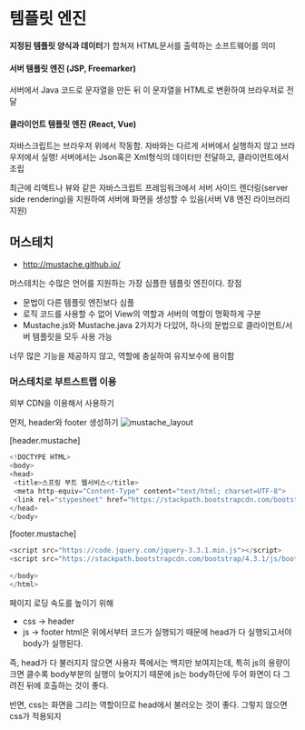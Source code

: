 
# 템플릿 엔진

**지정된 템플릿 양식과 데이터**가 합쳐져 HTML문서를 출력하는 소프트웨어를 의미

#### 서버 템플릿 엔진 (JSP, Freemarker)
서버에서 Java 코드로 문자열을 만든 뒤 이 문자열을 HTML로 변환하여 브라우저로 전달

#### 클라이언트 템플릿 엔진 (React, Vue)
자바스크립트는 브라우저 위에서 작동함.
자바와는 다르게 서버에서 실행하지 않고 브라우저에서 실행!
서버에서는 Json혹은 Xml형식의 데이터만 전달하고, 클라이언트에서 조립

최근에 리액트나 뷰와 같은 자바스크립트 프레임워크에서 서버 사이드 렌더링(server side rendering)을 지원하여 서버에 화면을 생성할 수 있음(서버 V8 엔진 라이브러리 지원)

## 머스테치
* http://mustache.github.io/

머스테치는 수많은 언어를 지원하는 가장 심플한 템플릿 엔진이다.
장점
* 문법이 다른 템플릿 엔진보다 심플
* 로직 코드를 사용할 수 없어 View의 역할과 서버의 역할이 명확하게 구분
* Mustache.js와 Mustache.java 2가지가 다있어, 하나의 문법으로 클라이언트/서버 템플릿을 모두 사용 가능

너무 많은 기능을 제공하지 않고, 역할에 충실하여 유지보수에 용이함


### 머스테치로 부트스트랩 이용
외부 CDN을 이용해서 사용하기

먼저, header와 footer 생성하기
![mustache_layout](https://github.com/smeil123/Spring_Study/image/mustache_layout.PNG)

[header.mustache]
```js
<!DOCTYPE HTML>  
<body>  
<head>  
 <title>스프링 부트 웹서비스</title>  
 <meta http-equiv="Content-Type" content="text/html; charset=UTF-8">  
 <link rel="stypesheet" href="https://stackpath.bootstrapcdn.com/bootstrap/4.3.1/css/bootstrap.min.css">  
</head>  
</body>
```

[footer.mustache]
```js
<script src="https://code.jquery.com/jquery-3.3.1.min.js"></script>  
<script src="https://stackpath.bootstrapcdn.com/bootstrap/4.3.1/js/bootstrap.min.js"></script>  
  
</body>  
</html>
```

페이지 로딩 속도를 높이기 위해
* css -> header
* js -> footer
html은 위에서부터 코드가 실행되기 때문에 head가 다 실행되고서야 body가 실행된다.

즉, head가 다 불러지지 않으면 사용자 쪽에서는 백지만 보여지는데, 특히 js의 용량이 크면 클수록 body부분의 실행이 늦어지기 때문에 js는 body하단에 두어 화면이 다 그려진 뒤에 호출하는 것이 좋다.

반면, css는 화면을 그리는 역할이므로 head에서 불러오는 것이 좋다.
그렇지 않으면 css가 적용되지 
<!--stackedit_data:
eyJoaXN0b3J5IjpbLTE3NDcyNzk0OCwtMTgxNDkzNjcyNCwtMT
U5ODQ3NTcyMl19
-->